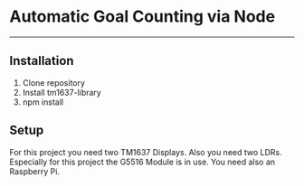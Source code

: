# Automatic Goal Counting via Node
***
## Installation
1. Clone repository
2. Install tm1637-library
3. npm install 

## Setup
For this project you need two TM1637 Displays. Also you need two LDRs. Especially for this project the G5516 Module is in use.
You need also an Raspberry Pi.